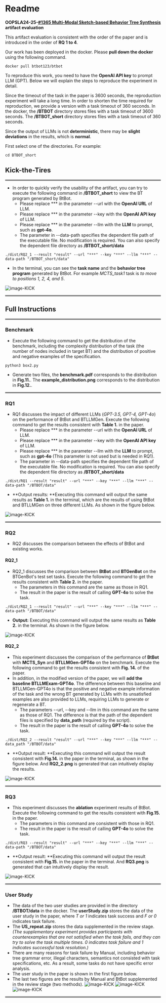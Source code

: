 # Readme

**OOPSLA24-25-[#1365 Multi-Modal Sketch-based Behavior Tree Synthesis](https://oopsla2425.hotcrp.com/paper/1365) artifact evaluation**

This artifact evaluation is consistent with the order of the paper and is introduced in the order of **RQ 1 to 4**.

Our work has been deployed in the docker. Please **pull down the docker** using the following command.

```
docker pull btbot123/btbot
```

To reproduce this work, you need to have the **OpenAI API key** to prompt LLM (GPT). Below we will explain the steps to reproduce the experiment in detail.

Since the timeout of the task in the paper is 3600 seconds, the reproduction experiment will take a long time. In order to shorten the time required for reproduction, we provide a version with a task timeout of 360 seconds. In the docker, the **/BTBOT** directory stores files with a task timeout of 3600 seconds. The **/BTBOT_short** directory stores files with a task timeout of 360 seconds.

Since the output of LLMs is not **deterministic**, there may be **slight deviations** in the results, which is **normal**.

First select one of the directories. For example:

```
cd BTBOT_short
```



## Kick-the-Tires

<hr style="height:4px;border-width:0;color:gray;background-color:gray">

- In order to quickly verify the usability of the artifact, you can try to execute the following command in **/BTBOT_short** to view the BT program generated by BtBot.
  - Please replace \*\*\* in the parameter --url with the **OpenAI URL** of LLM.
  - Please replace \*\*\* in the parameter --key with the **OpenAI API key** of LLM.
  - Please replace \*\*\* in the parameter --llm with the **LLM** to prompt, such as **gpt-4o**.
  - The parameter in --data-path specifies the dependent file path of the executable file. No modification is required. You can also specify the dependent file directory as **/BTBOT_short/data**

```
./dist/RQ2_1 --result "result" --url "***" --key "***" --llm "***" --data-path "/BTBOT_short/data"
```

- In the terminal, you can see the **task name** and the **behavior tree program** generated by BtBot. For example *MCTS_task1* task is *to move to positions 1, 2, 4, and 5*.

![image-KICK](https://github.com/BTBOT-src/BTBOT/blob/main/KICK.png)

<hr style="height:4px;border-width:0;color:gray;background-color:gray">





## Full Instructions

<hr style="height:4px;border-width:0;color:gray;background-color:gray">

### Benchmark

- Execute the following command to get the distribution of the benchmark, including the complexity distribution of the task (the number of nodes included in target BT) and the distribution of positive and negative examples of the specification.

```
python3 box2.py
```

- Generate two files, the **benchmark.pdf**  corresponds to the distribution in **Fig.11.**. The **example_distribution.png** corresponds to the distribution in **Fig.12.**.

<hr style="height:4px;border-width:0;color:gray;background-color:gray">





### RQ1

- RQ1 discusses the impact of different LLMs (*GPT-3.5, GPT-4, GPT-4o*) on the performance of BtBot and BTLLMGen. Execute the following command to get the results consistent with **Table 1.** in the paper.
  - Please replace \*\*\* in the parameter --url with the **OpenAI URL** of LLM.
  - Please replace \*\*\* in the parameter --key with the **OpenAI API key** of LLM.
  - Please replace \*\*\* in the parameter --llm with the **LLM** to prompt, such as **gpt-4o** (This parameter is not used but is needed in RQ1).
  - The parameter in --data-path specifies the dependent file path of the executable file. No modification is required. You can also specify the dependent file directory as **/BTBOT_short/data**

```
./dist/RQ1 --result "result" --url "***" --key "***" --llm "***" --data-path "/BTBOT/data"
```

- **Output results: **Executing this command will output the same results as **Table 1.** in the terminal, which are the results of using BtBot and BTLLMGen on three different LLMs. As shown in the figure below.

![image-KICK](https://github.com/BTBOT-src/BTBOT/blob/main/RQ1.png)


<hr style="height:4px;border-width:0;color:gray;background-color:gray">




### RQ2

- RQ2 discusses the comparison between the effects of BtBot and existing works.



#### RQ2_1

- RQ2_1 discusses the comparison between **BtBot** and **BTGenBot** on the BTGenBot's test set tasks. Execute the following command to get the results consistent with **Table 2.** in the paper.
  - The parameters in this command are the same as those in RQ1.
  -  The result in the paper is the result of calling **GPT-4o** to solve the task.

```
./dist/RQ2_1 --result "result" --url "***" --key "***" --llm "***" --data-path "/BTBOT/data"
```

- **Output:** Executing this command will output the same results as **Table 2.** in the terminal. As shown in the figure below.

![image-KICK](https://github.com/BTBOT-src/BTBOT/blob/main/RQ2_1.png)




#### RQ2_2

- This experiment discusses the comparison of the performance of **BtBot** with **MCTS_Syn** and **BTLLMGen-GPT4o** on the benchmark. Execute the following command to get the results consistent with **Fig. 14.** of the paper. 
- In addition, in the modified version of the paper, we will **add the baseline BTLLMExam-GPT4o**. The difference between this baseline and BTLLMGen-GPT4o is that the positive and negative example information of the task and the wrong BT generated by LLMs with its unsatisfied examples are also provided to LLMs, requiring LLMs to generate or regenerate a BT.
  - The parameters --url, --key and --llm in this command are the same as those of RQ1. The difference is that the path of the dependent files is specified by **data_path** (required by the script).
  - The result in the paper is the result of calling **GPT-4o** to solve the task.

```
./dist/RQ2_2 --result "result" --url "***" --key "***" --llm "***" --data_path "/BTBOT/data"
```

- **Output result: **Executing this command will output the result consistent with **Fig.14.** in the paper in the terminal, as shown in the figure below. And **RQ2_2.png** is  generated that can intuitively display the results.

![image-KICK](https://github.com/BTBOT-src/BTBOT/blob/main/RQ2_2.png)


<hr style="height:4px;border-width:0;color:gray;background-color:gray">







### RQ3

- This experiment discusses the **ablation** experiment results of BtBot. Execute the following command to get the results consistent with **Fig.15.** in the paper.
  - The parameters in this command are consistent with those in RQ1.
  - The result in the paper is the result of calling **GPT-4o** to solve the task.

```
./dist/RQ3 --result "result" --url "***" --key "***" --llm "***" --data-path "/BTBOT/data"
```

- **Output result: **Executing this command will output the result consistent with **Fig.15.** in the paper in the terminal. And **RQ3.png** is generated  that can intuitively display the result.

![image-KICK](https://github.com/BTBOT-src/BTBOT/blob/main/RQ3.png)

<hr style="height:4px;border-width:0;color:gray;background-color:gray">






### User Study

- The data of the two user studies are provided in the directory **/BTBOT/data** in the docker. The **userStudy.zip** stores the data of the user study in the paper, where *T or 1* indicates task success and *F or 0* indicates task failure.
- The **US_repeat.zip** stores the data supplemented in the review stage. *(The supplementary experiment provides participants with counterexamples that are not satisfied when the task fails, and they can try to solve the task multiple times. 0 indicates task failure and 1 indicates successful task resolution.)*
-  There are many reasons for task failure by Manual, including behavior tree grammar error, illegal characters, semantics not consisted with task specifications, etc. As a result, some tasks do not have specific error analysis.
  - The user study in the paper is shown in the first figure below. 
  - The last two figures are the results by Manual and BtBot supplemented in the review stage (two methods).
![image-KICK](https://github.com/BTBOT-src/BTBOT/blob/main/US1.png)
![image-KICK](https://github.com/BTBOT-src/BTBOT/blob/main/US2.png)
![image-KICK](https://github.com/BTBOT-src/BTBOT/blob/main/US3.png)


<hr style="height:4px;border-width:0;color:gray;background-color:gray">



